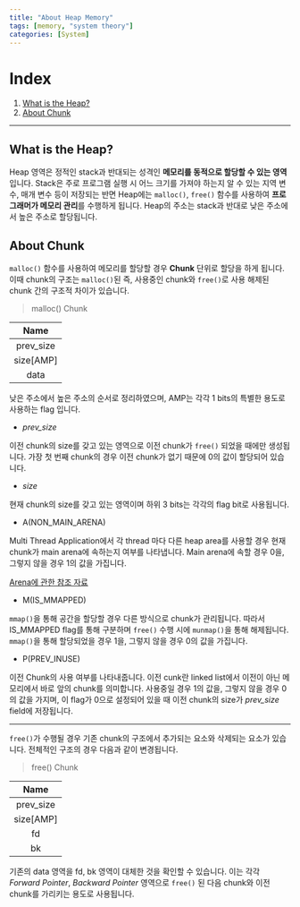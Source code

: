 ```yaml
---
title: "About Heap Memory"
tags: [memory, "system theory"]
categories: [System]
---
```


# Index

1. [What is the Heap?](#what-is-the-heap)
2. [About Chunk](#about-chunk)

* * *

## What is the Heap?

Heap 영역은 정적인 stack과 반대되는 성격인 **메모리를 동적으로 할당할 수 있는 영역**입니다. Stack은 주로 프로그램 실행 시 어느 크기를 가져야 하는지 알 수 있는 지역 변수, 매개 변수 등이 저장되는 반면 Heap에는 `malloc()`, `free()` 함수를 사용하여 **프로그래머가 메모리 관리**를 수행하게 됩니다. Heap의 주소는 stack과 반대로 낮은 주소에서 높은 주소로 할당됩니다. 

## About Chunk

`malloc()` 함수를 사용하여 메모리를 할당할 경우 **Chunk** 단위로 할당을 하게 됩니다. 이때 chunk의 구조는 `malloc()`된 즉, 사용중인 chunk와 `free()`로 사용 해제된 chunk 간의 구조적 차이가 있습니다.

> malloc() Chunk

|Name|
|:--:|
|prev\_size|
|size[AMP]|
|data|

낮은 주소에서 높은 주소의 순서로 정리하였으며, AMP는 각각 1 bits의 특별한 용도로 사용하는 flag 입니다.

- *prev_size*

이전 chunk의 size를 갖고 있는 영역으로 이전 chunk가 `free()` 되었을 때에만 생성됩니다. 가장 첫 번째 chunk의 경우 이전 chunk가 없기 때문에 0의 값이 할당되어 있습니다.

- *size*

현재 chunk의 size를 갖고 있는 영역이며 하위 3 bits는 각각의 flag bit로 사용됩니다.

 - A(NON\_MAIN\_ARENA)

Multi Thread Application에서 각 thread 마다 다른 heap area를 사용할 경우 현재 chunk가 main arena에 속하는지 여부를 나타냅니다. Main arena에 속할 경우 0을, 그렇지 않을 경우 1의 값을 가집니다.

[Arena에 관한 참조 자료](https://jipanyang.wordpress.com/2014/06/09/glibc-malloc-internal-arena-bin-chunk-and-sub-heap-1/)

 - M(IS\_MMAPPED)

`mmap()`을 통해 공간을 할당할 경우 다른 방식으로 chunk가 관리됩니다. 따라서 IS\_MMAPPED flag를 통해 구분하며 `free()` 수행 시에 `munmap()`을 통해 해제됩니다. `mmap()`을 통해 할당되었을 경우 1을, 그렇지 않을 경우 0의 값을 가집니다.

 - P(PREV\_INUSE)

이전 Chunk의 사용 여부를 나타내줍니다. 이전 cunk란 linked list에서 이전이 아닌 메모리에서 바로 앞의 chunk를 의미합니다. 사용중일 경우 1의 값을, 그렇지 않을 경우 0의 값을 가지며, 이 flag가 0으로 설정되어 있을 때 이전 chunk의 size가 *prev_size* field에 저장됩니다.

* * *

`free()`가 수행될 경우 기존 chunk의 구조에서 추가되는 요소와 삭제되는 요소가 있습니다. 전체적인 구조의 경우 다음과 같이 변경됩니다.

> free() Chunk

|Name|
|:--:|
|prev\_size|
|size[AMP]|
|fd|
|bk|

기존의 data 영역을 fd, bk 영역이 대체한 것을 확인할 수 있습니다. 이는 각각 *Forward Pointer*, *Backward Pointer* 영역으로 `free()` 된 다음 chunk와 이전 chunk를 가리키는 용도로 사용됩니다.
